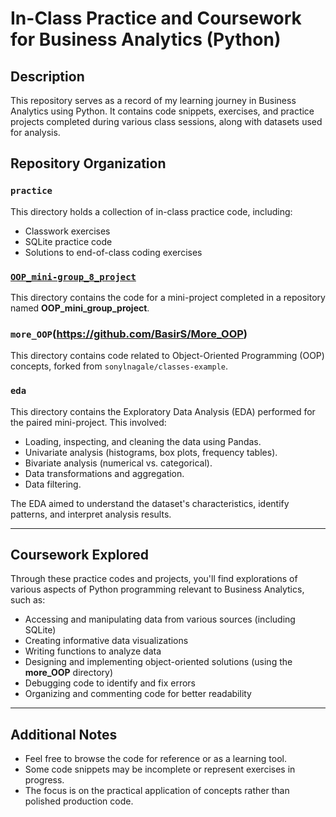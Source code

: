 # In-Class Practice and Coursework for Business Analytics (Python)

## Description

This repository serves as a record of my learning journey in Business Analytics using Python. It contains code snippets, exercises, and practice projects completed during various class sessions, along with datasets used for analysis.

## Repository Organization

### `practice`
This directory holds a collection of in-class practice code, including:
- Classwork exercises  
- SQLite practice code  
- Solutions to end-of-class coding exercises

### [`OOP_mini-group_8_project`](https://github.com/BasirS/OOP_mini_group_project)
This directory contains the code for a mini-project completed in a repository named **OOP_mini_group_project**.

### `more_OOP`(https://github.com/BasirS/More_OOP)
This directory contains code related to Object-Oriented Programming (OOP) concepts, forked from `sonylnagale/classes-example`.

### `eda`
This directory contains the Exploratory Data Analysis (EDA) performed for the paired mini-project. This involved:

*   Loading, inspecting, and cleaning the data using Pandas.
*   Univariate analysis (histograms, box plots, frequency tables).
*   Bivariate analysis (numerical vs. categorical).
*   Data transformations and aggregation.
*   Data filtering.

The EDA aimed to understand the dataset's characteristics, identify patterns, and interpret analysis results.

---

## Coursework Explored

Through these practice codes and projects, you'll find explorations of various aspects of Python programming relevant to Business Analytics, such as:
- Accessing and manipulating data from various sources (including SQLite)  
- Creating informative data visualizations  
- Writing functions to analyze data  
- Designing and implementing object-oriented solutions (using the **more_OOP** directory)  
- Debugging code to identify and fix errors  
- Organizing and commenting code for better readability

---

## Additional Notes

- Feel free to browse the code for reference or as a learning tool.  
- Some code snippets may be incomplete or represent exercises in progress.  
- The focus is on the practical application of concepts rather than polished production code.